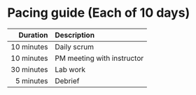 # Pacing guide (Each of 10 days)

Duration|Description
-:|:-
10 minutes|Daily scrum
10 minutes|PM meeting with instructor
30 minutes|Lab work
5 minutes|Debrief